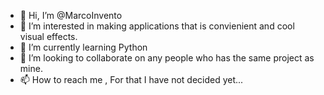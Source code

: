 - 👋 Hi, I’m @MarcoInvento
- 👀 I’m interested in making applications that is convienient and cool visual effects.
- 🌱 I’m currently learning Python
- 💞️ I’m looking to collaborate on any people who has the same project as mine.
- 📫 How to reach me , For that I have not decided yet...

<!---
MarcoInvento/MarcoInvento is a ✨ special ✨ repository because its `README.md` (this file) appears on your GitHub profile.
You can click the Preview link to take a look at your changes.
--->
